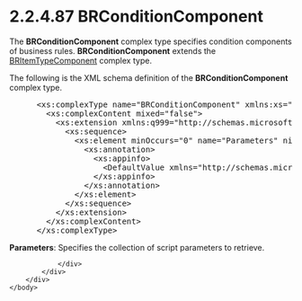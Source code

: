 <html dir="LTR" xmlns:mshelp="http://msdn.microsoft.com/mshelp" xmlns:ddue="http://ddue.schemas.microsoft.com/authoring/2003/5" xmlns:xlink="http://www.w3.org/1999/xlink" xmlns:tool="http://www.microsoft.com/tooltip">
    <head>
        <meta http-equiv="Content-Type" content="text/html; CHARSET=utf-8"></meta>
        <meta name="save" content="history"></meta>
        <title>2.2.4.87 BRConditionComponent</title>
        <xml>
            <mshelp:toctitle title="2.2.4.87 BRConditionComponent"></mshelp:toctitle>
            <mshelp:rltitle title="[MS-SSMDSWS-15]: BRConditionComponent"></mshelp:rltitle>
            <mshelp:keyword index="A" term="4427c15e-1ae3-4db1-97fd-f9525e51313a"></mshelp:keyword>
            <mshelp:attr name="DCSext.ContentType" value="open specification"></mshelp:attr>
            <mshelp:attr name="AssetID" value="4427c15e-1ae3-4db1-97fd-f9525e51313a"></mshelp:attr>
            <mshelp:attr name="TopicType" value="kbRef"></mshelp:attr>
            <mshelp:attr name="DCSext.Title" value="[MS-SSMDSWS-15]: BRConditionComponent" />
        </xml>
    </head>
    <body>
        <div id="header">
            <h1 class="heading">2.2.4.87 BRConditionComponent</h1>
        </div>
        <div id="mainSection">
            <div id="mainBody">
                <div id="allHistory" class="saveHistory"></div>
                <div id="sectionSection0" class="section" name="collapseableSection">
                    

<p>The <b>BRConditionComponent</b> complex type specifies
condition components of business rules. <b>BRConditionComponent</b> extends the
<a href="ad23ce6b-2d7f-4469-9ef8-d41c11706f83.md">BRItemTypeComponent</a>
complex type.</p>

<p>The following is the XML schema definition of the <b>BRConditionComponent</b>
complex type.</p>

<dl>
<dd>
<div><pre> &lt;xs:complexType name=&quot;BRConditionComponent&quot; xmlns:xs=&quot;http://www.w3.org/2001/XMLSchema&quot;&gt;
   &lt;xs:complexContent mixed=&quot;false&quot;&gt;
     &lt;xs:extension xmlns:q999=&quot;http://schemas.microsoft.com/sqlserver/masterdataservices/2009/09&quot; base=&quot;q999:BRItemTypeComponent&quot;&gt;
       &lt;xs:sequence&gt;
         &lt;xs:element minOccurs=&quot;0&quot; name=&quot;Parameters&quot; nillable=&quot;true&quot; type=&quot;q999:ArrayOfBRScriptParameter&quot;&gt;
           &lt;xs:annotation&gt;
             &lt;xs:appinfo&gt;
               &lt;DefaultValue xmlns=&quot;http://schemas.microsoft.com/2003/10/Serialization/&quot; EmitDefaultValue=&quot;false&quot; /&gt;
             &lt;/xs:appinfo&gt;
           &lt;/xs:annotation&gt;
         &lt;/xs:element&gt;
       &lt;/xs:sequence&gt;
     &lt;/xs:extension&gt;
   &lt;/xs:complexContent&gt;
 &lt;/xs:complexType&gt;
</pre></div>
</dd></dl>

<p><b>Parameters</b>: Specifies the collection of script
parameters to retrieve.</p>


                </div>
            </div>
        </div>
    </body>
</html>